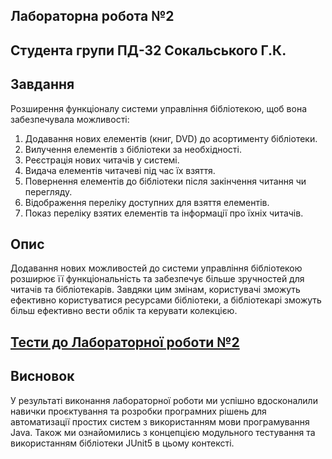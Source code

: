 ## Лабораторна робота №2
## Студента групи ПД-32 Сокальського Г.К.

## Завдання
Розширення функціоналу системи управління бібліотекою, щоб вона забезпечувала можливості:

1. Додавання нових елементів (книг, DVD) до асортименту бібліотеки.
2. Вилучення елементів з бібліотеки за необхідності.
3. Реєстрація нових читачів у системі.
4. Видача елементів читачеві під час їх взяття.
5. Повернення елементів до бібліотеки після закінчення читання чи перегляду.
6. Відображення переліку доступних для взяття елементів.
7. Показ переліку взятих елементів та інформації про їхніх читачів.

## Опис

Додавання нових можливостей до системи управління бібліотекою розширює її функціональність та забезпечує більше зручностей для читачів та бібліотекарів. Завдяки цим змінам, користувачі зможуть ефективно користуватися ресурсами бібліотеки, а бібліотекарі зможуть більш ефективно вести облік та керувати колекцією.


## [Тести до Лабораторної роботи №2]()

## Висновок
 У результаті виконання лабораторної роботи ми успішно вдосконалили навички проєктування та розробки програмних рішень для автоматизації простих систем з використанням мови програмування Java. Також ми ознайомились з концепцією модульного тестування та використанням бібліотеки JUnit5 в цьому контексті.